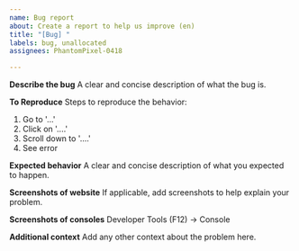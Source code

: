 ```yaml
---
name: Bug report
about: Create a report to help us improve (en)
title: "[Bug] "
labels: bug, unallocated
assignees: PhantomPixel-0418

---
```


**Describe the bug**
A clear and concise description of what the bug is.

**To Reproduce**
Steps to reproduce the behavior:
1. Go to '...'
2. Click on '....'
3. Scroll down to '....'
4. See error

**Expected behavior**
A clear and concise description of what you expected to happen.

**Screenshots of website**
If applicable, add screenshots to help explain your problem.

**Screenshots of consoles**
Developer Tools (F12) -> Console

**Additional context**
Add any other context about the problem here.
